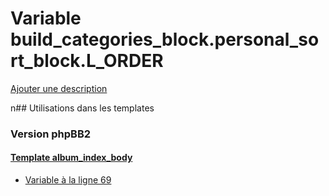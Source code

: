 # Variable build_categories_block.personal_sort_block.L_ORDER
[Ajouter une description](https://fa-tvars.appspot.com/build_categories_block.personal_sort_block.L_ORDER)

n## Utilisations dans les templates

### Version phpBB2

#### [Template album_index_body](subsilver/album_index_body.md)
* [Variable à la ligne 69](../subsilver/album_index_body.tpl#L69)